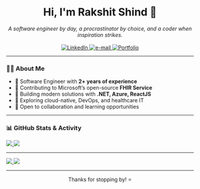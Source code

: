 <h1 align="center">Hi, I'm Rakshit Shind 👋</h1>
<p align="center">
  <i> A software engineer by day, a procrastinator by choice, and a coder when inspiration strikes. </i>
    <br>
    <br>
    <a href="https://www.linkedin.com/in/rakshit-shinde">
        <img src="https://custom-icon-badges.demolab.com/badge/LinkedIn-0A66C2?logo=linkedin-white&logoColor=fff" alt="LinkedIn">
    </a>
    <a href="mailto:rakshitshinde.work@gmail.com">
        <img src="https://img.shields.io/badge/Gmail-D14836?logo=gmail&logoColor=white" alt="e-mail">
    </a>
    <a href="https://dev2th3core.site">
        <img src="https://img.shields.io/badge/Portfolio-00B0B9?style=flat-square&logo=appveyor&logoColor=white" alt="Portfolio">
    </a>
</p>

---

### 👨‍💻 About Me

- 🧠 Software Engineer with **2+ years of experience**
- 🏥 Contributing to Microsoft’s open-source **FHIR Service**
- 🚀 Building modern solutions with **.NET, Azure, ReactJS**
- 🧪 Exploring cloud-native, DevOps, and healthcare IT
- 🧰 Open to collaboration and learning opportunities

---


### 📊 GitHub Stats & Activity
<p>

<a href="https://github.com/wervlad">
    <img src="https://github-readme-stats.vercel.app/api?username=rakshit4045&show_icons=true&count_private=true&hide=prs&theme=radical" />
</a>
<a href="https://github.com/wervlad">
    <img src="https://github-readme-stats.vercel.app/api/top-langs/?username=rakshit4045&layout=compact&theme=radical" />
</a>

<hr>

<a href="https://github.com/wervlad">
    <img src="https://github-readme-streak-stats.herokuapp.com/?user=Rakshit4045&hide_border=true&card_width=338&theme=transparent" />
</a>

<a href="https://github.com/wervlad">
    <img src="http://github-profile-summary-cards.vercel.app/api/cards/stats?username=Rakshit4045&theme=transparent" />
</a>
</p>

---

<p align="center">Thanks for stopping by! ⭐️</p>
